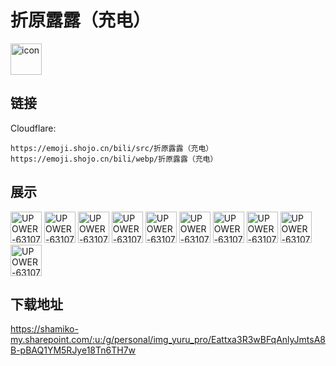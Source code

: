 # 折原露露（充电）
<img src="https://emoji.shojo.cn/bili/src/折原露露（充电）/icon.png" width="50" height="50" alt="icon">

## 链接
Cloudflare:
```
https://emoji.shojo.cn/bili/src/折原露露（充电）
https://emoji.shojo.cn/bili/webp/折原露露（充电）
```
## 展示
<img src="https://emoji.shojo.cn/bili/src/折原露露（充电）/UPOWER-631070414-暗中观察.png" width="50" height="50" alt="UPOWER-631070414-暗中观察">
<img src="https://emoji.shojo.cn/bili/src/折原露露（充电）/UPOWER-631070414-比心.png" width="50" height="50" alt="UPOWER-631070414-比心">
<img src="https://emoji.shojo.cn/bili/src/折原露露（充电）/UPOWER-631070414-打call.png" width="50" height="50" alt="UPOWER-631070414-打call">
<img src="https://emoji.shojo.cn/bili/src/折原露露（充电）/UPOWER-631070414-黑脸.png" width="50" height="50" alt="UPOWER-631070414-黑脸">
<img src="https://emoji.shojo.cn/bili/src/折原露露（充电）/UPOWER-631070414-哼.png" width="50" height="50" alt="UPOWER-631070414-哼">
<img src="https://emoji.shojo.cn/bili/src/折原露露（充电）/UPOWER-631070414-可爱.png" width="50" height="50" alt="UPOWER-631070414-可爱">
<img src="https://emoji.shojo.cn/bili/src/折原露露（充电）/UPOWER-631070414-哭哭.png" width="50" height="50" alt="UPOWER-631070414-哭哭">
<img src="https://emoji.shojo.cn/bili/src/折原露露（充电）/UPOWER-631070414-摸脸脸.png" width="50" height="50" alt="UPOWER-631070414-摸脸脸">
<img src="https://emoji.shojo.cn/bili/src/折原露露（充电）/UPOWER-631070414-哇.png" width="50" height="50" alt="UPOWER-631070414-哇">
<img src="https://emoji.shojo.cn/bili/src/折原露露（充电）/UPOWER-631070414-疑问.png" width="50" height="50" alt="UPOWER-631070414-疑问">

## 下载地址

https://shamiko-my.sharepoint.com/:u:/g/personal/img_yuru_pro/Eattxa3R3wBFqAnlyJmtsA8B-pBAQ1YM5RJye18Tn6TH7w